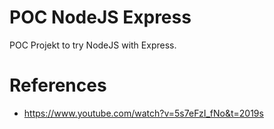 # POC NodeJS Express

POC Projekt to try NodeJS with Express.

# References

-   https://www.youtube.com/watch?v=5s7eFzI_fNo&t=2019s
